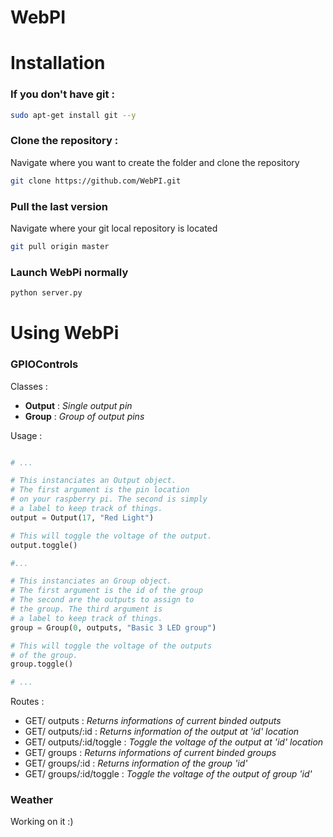 # WebPI

# Installation

### If you don't have git :
```sh
sudo apt-get install git --y
```


### Clone the repository :
Navigate where you want to create the folder and clone the repository <br>
```sh
git clone https://github.com/WebPI.git
```

### Pull the last version
Navigate where your git local repository is located <br>
```sh
git pull origin master
```

### Launch WebPi normally
```sh
python server.py
```

# Using WebPi

### GPIOControls

Classes :
- **Output** : *Single output pin*
- **Group** : *Group of output pins*

Usage : 
```py

# ...

# This instanciates an Output object.
# The first argument is the pin location
# on your raspberry pi. The second is simply
# a label to keep track of things.
output = Output(17, "Red Light")

# This will toggle the voltage of the output.
output.toggle()

#...

# This instanciates an Group object.
# The first argument is the id of the group
# The second are the outputs to assign to
# the group. The third argument is
# a label to keep track of things.
group = Group(0, outputs, "Basic 3 LED group")

# This will toggle the voltage of the outputs
# of the group.
group.toggle()

# ...

```


Routes :
- GET/ outputs : *Returns informations of current binded outputs*
- GET/ outputs/:id : *Returns information of the output at 'id' location*
- GET/ outputs/:id/toggle : *Toggle the voltage of the output at 'id' location*
- GET/ groups : *Returns informations of current binded groups*
- GET/ groups/:id : *Returns information of the group 'id'*
- GET/ groups/:id/toggle : *Toggle the voltage of the output of group 'id'*

### Weather

Working on it :)



